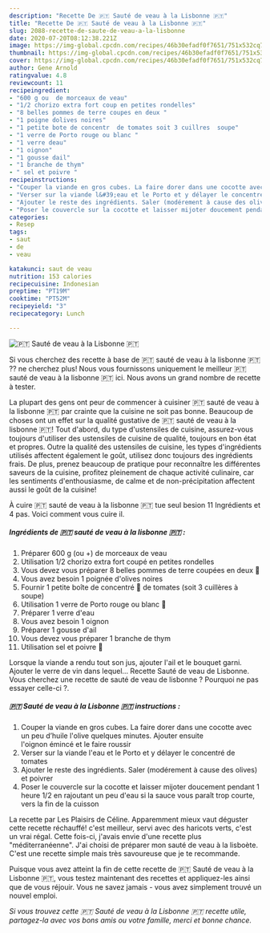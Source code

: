 ```yaml
---
description: "Recette De 🇵🇹 Sauté de veau à la Lisbonne 🇵🇹"
title: "Recette De 🇵🇹 Sauté de veau à la Lisbonne 🇵🇹"
slug: 2088-recette-de-saute-de-veau-a-la-lisbonne
date: 2020-07-20T08:12:38.221Z
image: https://img-global.cpcdn.com/recipes/46b30efadf0f7651/751x532cq70/🇵🇹-saute-de-veau-a-la-lisbonne-🇵🇹-photo-principale-de-la-recette.jpg
thumbnail: https://img-global.cpcdn.com/recipes/46b30efadf0f7651/751x532cq70/🇵🇹-saute-de-veau-a-la-lisbonne-🇵🇹-photo-principale-de-la-recette.jpg
cover: https://img-global.cpcdn.com/recipes/46b30efadf0f7651/751x532cq70/🇵🇹-saute-de-veau-a-la-lisbonne-🇵🇹-photo-principale-de-la-recette.jpg
author: Gene Arnold
ratingvalue: 4.8
reviewcount: 11
recipeingredient:
- "600 g ou  de morceaux de veau"
- "1/2 chorizo extra fort coup en petites rondelles"
- "8 belles pommes de terre coupes en deux "
- "1 poigne dolives noires"
- "1 petite bote de concentr  de tomates soit 3 cuillres  soupe"
- "1 verre de Porto rouge ou blanc "
- "1 verre deau"
- "1 oignon"
- "1 gousse dail"
- "1 branche de thym"
- " sel et poivre "
recipeinstructions:
- "Couper la viande en gros cubes. La faire dorer dans une cocotte avec un peu d’huile l&#39;olive quelques minutes. Ajouter ensuite l&#39;oignon émincé et le faire roussir"
- "Verser sur la viande l&#39;eau et le Porto et y délayer le concentré de tomates"
- "Ajouter le reste des ingrédients. Saler (modérement à cause des olives) et poivrer"
- "Poser le couvercle sur la cocotte et laisser mijoter doucement pendant 1 heure 1/2 en rajoutant un peu d&#39;eau si la sauce vous paraît trop courte, vers la fin de la cuisson"
categories:
- Resep
tags:
- saut
- de
- veau

katakunci: saut de veau 
nutrition: 153 calories
recipecuisine: Indonesian
preptime: "PT19M"
cooktime: "PT52M"
recipeyield: "3"
recipecategory: Lunch

---
```



![🇵🇹 Sauté de veau à la Lisbonne 🇵🇹](https://img-global.cpcdn.com/recipes/46b30efadf0f7651/751x532cq70/🇵🇹-saute-de-veau-a-la-lisbonne-🇵🇹-photo-principale-de-la-recette.jpg)

Si vous cherchez des recette à base de 🇵🇹 sauté de veau à la lisbonne 🇵🇹 ?? ne cherchez plus! Nous vous fournissons uniquement le meilleur 🇵🇹 sauté de veau à la lisbonne 🇵🇹 ici. Nous avons un grand nombre de recette à tester.

La plupart des gens ont peur de commencer à cuisiner 🇵🇹 sauté de veau à la lisbonne 🇵🇹 par crainte que la cuisine ne soit pas bonne. Beaucoup de choses ont un effet sur la qualité gustative de 🇵🇹 sauté de veau à la lisbonne 🇵🇹! Tout d'abord, du type d'ustensiles de cuisine, assurez-vous toujours d'utiliser des ustensiles de cuisine de qualité, toujours en bon état et propres. Outre la qualité des ustensiles de cuisine, les types d'ingrédients utilisés affectent également le goût, utilisez donc toujours des ingrédients frais. De plus, prenez beaucoup de pratique pour reconnaître les différentes saveurs de la cuisine, profitez pleinement de chaque activité culinaire, car les sentiments d'enthousiasme, de calme et de non-précipitation affectent aussi le goût de la cuisine!

<!--inarticleads1-->

À cuire 🇵🇹 sauté de veau à la lisbonne 🇵🇹 tue seul besion 11 Ingrédients et 4 pas. Voici comment vous cuire il.

##### Ingrédients de 🇵🇹 sauté de veau à la lisbonne 🇵🇹 :

1. Préparer 600 g (ou +) de morceaux de veau
1. Utilisation 1/2 chorizo extra fort coupé en petites rondelles
1. Vous devez vous préparer 8 belles pommes de terre coupées en deux 🥔
1. Vous avez besoin 1 poignée d&#39;olives noires
1. Fournir 1 petite boîte de concentré 🍅 de tomates (soit 3 cuillères à soupe)
1. Utilisation 1 verre de Porto rouge ou blanc 🍷
1. Préparer 1 verre d&#39;eau
1. Vous avez besoin 1 oignon
1. Préparer 1 gousse d&#39;ail
1. Vous devez vous préparer 1 branche de thym
1. Utilisation  sel et poivre 🧂


Lorsque la viande a rendu tout son jus, ajouter l&#39;ail et le bouquet garni. Ajouter le verre de vin dans lequel… Recette Sauté de veau de Lisbonne. Vous cherchez une recette de sauté de veau de lisbonne ? Pourquoi ne pas essayer celle-ci ?. 

<!--inarticleads2-->

##### 🇵🇹 Sauté de veau à la Lisbonne 🇵🇹 instructions :

1. Couper la viande en gros cubes. La faire dorer dans une cocotte avec un peu d’huile l&#39;olive quelques minutes. Ajouter ensuite l&#39;oignon émincé et le faire roussir
1. Verser sur la viande l&#39;eau et le Porto et y délayer le concentré de tomates
1. Ajouter le reste des ingrédients. Saler (modérement à cause des olives) et poivrer
1. Poser le couvercle sur la cocotte et laisser mijoter doucement pendant 1 heure 1/2 en rajoutant un peu d&#39;eau si la sauce vous paraît trop courte, vers la fin de la cuisson


La recette par Les Plaisirs de Céline. Apparemment mieux vaut déguster cette recette réchauffé! c&#39;est meilleur, servi avec des haricots verts, c&#39;est un vrai régal. Cette fois-ci, j&#39;avais envie d&#39;une recette plus &#34;méditerranéenne&#34;. J&#39;ai choisi de préparer mon sauté de veau à la lisboète. C&#39;est une recette simple mais très savoureuse que je te recommande. 

<!--inarticleads1-->

<p>
Puisque vous avez atteint la fin de cette recette de 🇵🇹 Sauté de veau à la Lisbonne 🇵🇹, vous testez maintenant des recettes et appliquez-les ainsi que de vous réjouir. Vous ne savez jamais - vous avez simplement trouvé un nouvel emploi.
</p>

<p>
<i>Si vous trouvez cette 🇵🇹 Sauté de veau à la Lisbonne 🇵🇹 recette utile, partagez-la avec vos bons amis ou votre famille, merci et bonne chance.</i>
</p>

